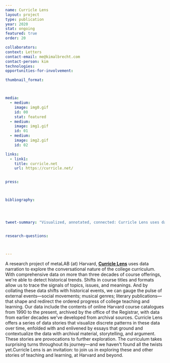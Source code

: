 ```yaml
---
name: Curricle Lens
layout: project
type: publication
year: 2020
stat: ongoing
featured: true
order: 20

collaborators:
context: Letters
contact-email: me@kimalbrecht.com
contact-person: kim
technologies: 
opportunities-for-involvement: 

thumbnail_format:



media:
  - medium:
    image: img0.gif
    id: 00
    stat: featured
  - medium:
    image: img1.gif
    id: 01
  - medium:
    image: img2.gif
    id: 02

links:
  - link1: 
    title: curricle.net
    url: https://curricle.net/


press:



bibliography:




tweet-summary: "Visualized, annotated, connected: Curricle Lens uses data narratives to explore the historical nature of the college curriculum, leveraging data and design in a post-disciplinary era."


research-questions:



---
```

A research project of metaLAB (at) Harvard, **[C​urricle Lens​](https://curricle.net/)** uses data narration to explore the conversational nature of the college curriculum. With comprehensive data on more than three decades of course offerings, we're able to detect historical trends. Shifts in course titles and formats allow us to trace the signals of topics, issues, and meanings. And by collating these data shifts with historical events, we can gauge the pulse of external events—social movements; musical genres; literary publications—that shape and redirect the ordered progress of college teaching and learning. Our data include the contents of online Harvard course catalogues from 1990 to the present, archived by the office of the Registrar, with data from earlier decades we've developed from archival sources. C​urricle Lens​ offers a series of data stories that visualize discrete patterns in these data over time, enfolded with and enlivened by essays that ground and contextualize the data with archival material, storytelling, and argument. These stories are provocations to further exploration. The curriculum takes surprising turns throughout its journey—and we haven't found all the twists yet. ​Curricle Lens ​is an invitation: to join us in exploring these and other stories of teaching and learning, at Harvard and beyond.
